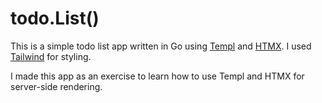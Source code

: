 # todo.List()

This is a simple todo list app written in Go using [Templ](https://github.com/a-h/templ) and [HTMX](https://htmx.org/).  I used [Tailwind](https://tailwindcss.com/) for styling.

I made this app as an exercise to learn how to use Templ and HTMX for server-side rendering.
